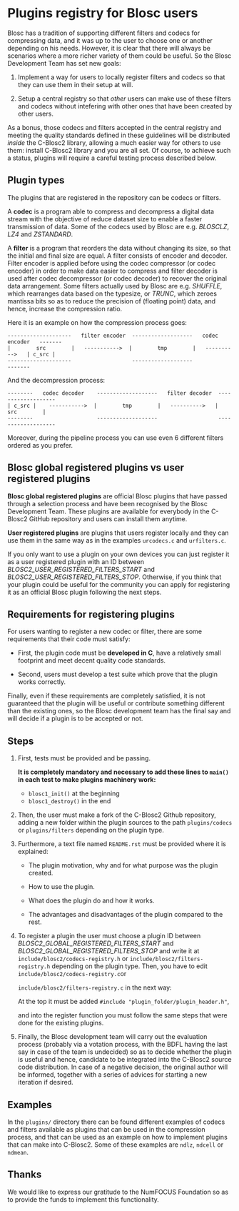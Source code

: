 Plugins registry for Blosc users
================================

Blosc has a tradition of supporting different filters and codecs for compressing data,
and it was up to the user to choose one or another depending on his needs.
However, it is clear that there will always be scenarios where a more richer variety
of them could be useful.  So the Blosc Development Team has set new goals:

1) Implement a way for users to locally register filters and codecs so that they can use
   them in their setup at will.

2) Setup a central registry so that *other* users can make use of these filters and codecs
   without intefering with other ones that have been created by other users.

As a bonus, those codecs and filters accepted in the central registry and meeting the quality standards
defined in these guidelines will be distributed *inside* the C-Blosc2 library,
allowing a much easier way for others to use them: install C-Blosc2 library and you are all set.
Of course, to achieve such a status, plugins will require a careful testing process described below.


Plugin types
--------------

The plugins that are registered in the repository can be codecs or filters.

A **codec** is a program able to compress and decompress a digital data stream
with the objective of reduce dataset size to enable a faster transmission
of data.
Some of the codecs used by Blosc are e.g. *BLOSCLZ*, *LZ4* and *ZSTANDARD*.

A **filter** is a program that reorders the data without
changing its size, so that the initial and final size are equal.
A filter consists of encoder and decoder. Filter encoder is applied before
using the codec compressor (or codec encoder) in order to make data easier to compress
and filter decoder is used after codec decompressor (or codec decoder) to recover
the original data arrangement. 
Some filters actually used by Blosc are e.g. *SHUFFLE*, which rearranges data 
based on the typesize, or *TRUNC*, which zeroes mantissa bits so as to reduce
the precision of (floating point) data, and hence, increase the compression ratio.

Here it is an example on how the compression process goes:


    --------------------   filter encoder  -------------------   codec encoder   -------
    |        src        |   ----------->  |        tmp        |   ---------->   | c_src |
    --------------------                   -------------------                   -------

And the decompression process: 

    --------   codec decoder    -------------------   filter decoder  -------------------
    | c_src |    ----------->  |        tmp        |   ---------->   |        src        |
    --------                    -------------------                   -------------------

Moreover, during the pipeline process you can use even 6 different 
filters ordered as you prefer.


Blosc global registered plugins vs user registered plugins
----------------------------------------------------------

**Blosc global registered plugins** are official Blosc plugins that have passed through a selection process
and have been recognised by the Blosc Development Team. These plugins are available for 
everybody in the C-Blosc2 GitHub repository and users can install them anytime.

**User registered plugins** are plugins that users register locally and they can use them 
in the same way as in the examples `urcodecs.c` and `urfilters.c`.

If you only want to use a plugin on your own devices you can just register it as a user registered 
plugin with an ID between *BLOSC2_USER_REGISTERED_FILTERS_START* and *BLOSC2_USER_REGISTERED_FILTERS_STOP*. 
Otherwise, if you think that your plugin could be useful for the community you can apply for 
registering it as an official Blosc plugin following the next steps.


Requirements for registering plugins
------------------------------------

For users wanting to register a new codec or filter, there are some requirements
that their code must satisfy:

- First, the plugin code must be **developed in C**, have a relatively small footprint
  and meet decent quality code standards.

- Second, users must develop a test suite which prove that the plugin works correctly.

Finally, even if these requirements are completely satisfied, it is not
guaranteed that the plugin will be useful or contribute something
different than the existing ones, so the Blosc development team has the final
say and will decide if a plugin is to be accepted or not.


Steps
-----

1. First, tests must be provided and be passing.

   **It is completely mandatory and necessary to add these lines to `main()` in each test to make plugins machinery work:**
   - `blosc1_init()` at the beginning
   - `blosc1_destroy()` in the end


2. Then, the user must make a fork of the C-Blosc2 Github repository,
   adding a new folder within the plugin sources to the path `plugins/codecs` or
   `plugins/filters` depending on the plugin type.

3. Furthermore, a text file named `README.rst` must be provided where it is explained:

   * The plugin motivation, why and for what purpose was the plugin created.

   * How to use the plugin.

   * What does the plugin do and how it works.

   * The advantages and disadvantages of the plugin compared to the rest.

4. To register a plugin the user must choose a plugin ID between *BLOSC2_GLOBAL_REGISTERED_FILTERS_START* and *BLOSC2_GLOBAL_REGISTERED_FILTERS_STOP* and
   write it at `include/blosc2/codecs-registry.h`
   or `include/blosc2/filters-registry.h` depending on the plugin type. Then, you have to edit `include/blosc2/codecs-registry.c`or 
   
   `include/blosc2/filters-registry.c` in the next way:
  
   At the top it must be added `#include "plugin_folder/plugin_header.h"`, 
   
   and into the register function you must follow the same steps that were done for the existing plugins.   

5. Finally, the Blosc development team will carry out the evaluation process
   (probably via a votation process, with the BDFL having the last say in case of the team is undecided)
   so as to decide whether the plugin is useful and hence, candidate to be integrated into the C-Blosc2
   source code distribution.  In case of a negative decision, the original author will be informed,
   together with a series of advices for starting a new iteration if desired.


Examples
--------

In the `plugins/` directory there can be found different examples of codecs and filters
available as plugins that can be used in the compression process, and that
can be used as an example on how to implement plugins that can make into C-Blosc2.
Some of these examples are `ndlz`, `ndcell` or `ndmean`.


Thanks
------

We would like to express our gratitude to the NumFOCUS Foundation so as to provide the funds to implement this functionality.
